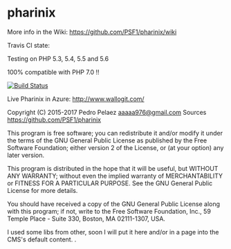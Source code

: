 # pharinix

More info in the Wiki: <https://github.com/PSF1/pharinix/wiki>

Travis CI state: 

Testing on PHP 5.3, 5.4, 5.5 and 5.6

100% compatible with PHP 7.0 !!

[![Build Status](https://travis-ci.org/PSF1/pharinix.svg?branch=master)](https://travis-ci.org/PSF1/pharinix)

Live Pharinix in Azure: <http://www.wallogit.com/>

Copyright (C) 2015-2017 Pedro Pelaez <aaaaa976@gmail.com>
Sources https://github.com/PSF1/pharinix

This program is free software; you can redistribute it and/or
modify it under the terms of the GNU General Public License
as published by the Free Software Foundation; either version 2
of the License, or (at your option) any later version.

This program is distributed in the hope that it will be useful,
but WITHOUT ANY WARRANTY; without even the implied warranty of
MERCHANTABILITY or FITNESS FOR A PARTICULAR PURPOSE.  See the
GNU General Public License for more details.

You should have received a copy of the GNU General Public License
along with this program; if not, write to the Free Software
Foundation, Inc., 59 Temple Place - Suite 330, Boston, MA  02111-1307, USA.

I used some libs from other, soon I will put it here and/or in a page into the CMS's default content.
.
